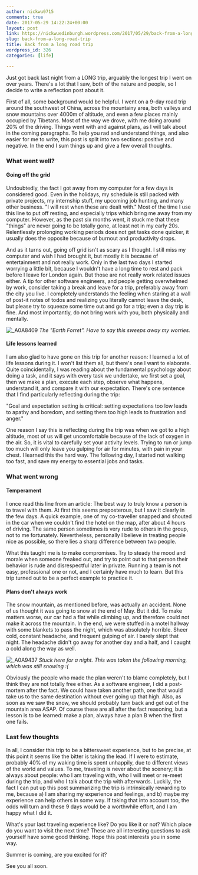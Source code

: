 ```yaml
---
author: nickwu0715
comments: true
date: 2017-05-29 14:22:24+00:00
layout: post
link: https://nickwuedinburgh.wordpress.com/2017/05/29/back-from-a-long-road-trip/
slug: back-from-a-long-road-trip
title: Back from a long road trip
wordpress_id: 326
categories: [life]

---
```


Just got back last night from a LONG trip, arguably the longest trip I went on over years. There's a lot that I saw, both of the nature and people, so I decide to write a reflection post about it.

First of all, some background would be helpful. I went on a 9-day road trip around the southwest of China, across the mountainy area, both valleys and snow mountains over 4000m of altitude, and even a few places mainly occupied by Tibetans. Most of the way we drove, with me doing around 20% of the driving. Things went with and against plans, as I will talk about in the coming paragraphs. To help you rad and understand things, and also easier for me to write, this post is split into two sections: positive and negative. In the end I sum things up and give a few overall thoughts.



### What went well?





#### Going off the grid



Undoubtedly, the fact I got away from my computer for a few days is considered good. Even in the holidays, my schedule is still packed with private projects, my internship stuff, my upcoming job hunting, and many other business. "I will rest when these are dealt with." Most of the time I use this line to put off resting, and especially trips which bring me away from my computer. However, as the past six months went, it stuck me that these "things" are never going to be totally gone, at least not in my early 20s. Relentlessly prolonging working periods does not get tasks done quicker, it usually does the opposite because of burnout and productivity drops.

And as it turns out, going off grid isn't as scary as I thought. I still miss my computer and wish I had brought it, but mostly it is because of entertainment and not really work. Only in the last two days I started worrying a little bit, because I wouldn't have a long time to rest and pack before I leave for London again. But those are not really work related issues either. A tip for other software engineers, and people getting overwhelmed by work, consider taking a break and leave for a trip, preferably away from the city you live. I completely understands the feeling when staring at a wall of post-it notes of todos and realizing you literally cannot leave the desk, but please try to squeeze some time out and go for a trip; even a day trip is fine. And most importantly, do not bring work with you, both physically and mentally.

![_A0A8409](https://nickwuedinburgh.files.wordpress.com/2017/05/a0a8409-1.jpg)
*The "Earth Forret". Have to say this sweeps away my worries.*



#### Life lessons learned



I am also glad to have gone on this trip for another reason: I learned a lot of life lessons during it. I won't list them all, but there's one I want to elaborate. Quite coincidentally, I was reading about the fundamental psychology about doing a task, and it says with every task we undertake, we first set a goal, then we make a plan, execute each step, observe what happens, understand it, and compare it with our expectation. There's one sentence that I find particularly reflecting during the trip:

"Goal and expectation setting is critical: setting expectations too low leads to apathy and boredom, and setting them too high leads to frustration and anger."

One reason I say this is reflecting during the trip was when we got to a high altitude, most of us will get uncomfortable because of the lack of oxygen in the air. So, it is vital to carefully set your activity levels. Trying to run or jump too much will only leave you gulping for air for minutes, with pain in your chest. I learned this the hard way. The following day, I started not walking too fast, and save my energy to essential jobs and tasks.



### What went wrong





#### Temperament



I once read this line from an article: The best way to truly know a person is to travel with them. At first this seems preposterous, but I saw it clearly in the few days. A quick example, one of my co-traveller snapped and shouted in the car when we couldn't find the hotel on the map, after about 4 hours of driving. The same person sometimes is very rude to others in the group, not to me fortunately. Nevertheless, personally I believe in treating people nice as possible, so there lies a sharp difference between two people.

What this taught me is to make compromises. Try to steady the mood and morale when someone freaked out, and try to point out to that person their behavior is rude and disrespectful later in private. Running a team is not easy, professional one or not, and I certainly have much to learn. But this trip turned out to be a perfect example to practice it.



#### Plans don't always work



The snow mountain, as mentioned before, was actually an accident. None of us thought it was going to snow at the end of May. But it did. To make matters worse, our car had a flat while climbing up, and therefore could not make it across the mountain. In the end, we were stuffed in a motel hallway with some blankets to pass the night, which was absolutely horrible. Sheer cold, constant headache, and frequent gulping of air. I barely slept that night. The headache didn't go away for another day and a half, and I caught a cold along the way as well.

![_A0A9437](https://nickwuedinburgh.files.wordpress.com/2017/05/a0a9437.jpg)
*Stuck here for a night. This was taken the following morning, which was still snowing :(*

Obviously the people who made the plan weren't to blame completely, but I think they are not totally free either. As a software engineer, I did a post-mortem after the fact. We could have taken another path, one that would take us to the same destination without ever going up that high. Also, as soon as we saw the snow, we should probably turn back and get out of the mountain area ASAP. Of course these are all after the fact reasoning, but a lesson is to be learned: make a plan, always have a plan B when the first one fails.



### Last few thoughts



In all, I consider this trip to be a bittersweet experience, but to be precise, at this point it seems like the bitter is taking the lead. If I were to estimate, probably 40% of my waking time is spent unhappily, due to different views of the world and values. To me, traveling is never about the scenery; it is always about people: who I am traveling with, who I will meet or re-meet during the trip, and who I talk about the trip with afterwards. Luckily, the fact I can put up this post summarizing the trip is intrinsically rewarding to me, because a) I am sharing my experience and feelings, and b) maybe my experience can help others in some way. If taking that into account too, the odds will turn and these 9 days would be a worthwhile effort, and I am happy what I did it.

What's your last traveling experience like? Do you like it or not? Which place do you want to visit the next time? These are all interesting questions to ask yourself have some good thinking. Hope this post interests you in some way.

Summer is coming, are you excited for it?

See you all soon.

